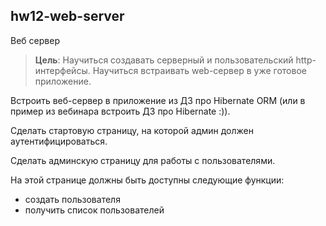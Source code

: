 ## hw12-web-server

Веб сервер

>**Цель**: Научиться создавать серверный и пользовательский http-интерфейсы. 
>Научиться встраивать web-сервер в уже готовое приложение.

Встроить веб-сервер в приложение из ДЗ про Hibernate ORM 
(или в пример из вебинара встроить ДЗ про Hibernate :)).

Сделать стартовую страницу, на которой админ должен аутентифицироваться.

Сделать админскую страницу для работы с пользователями.

На этой странице должны быть доступны следующие функции:
- создать пользователя
- получить список пользователей